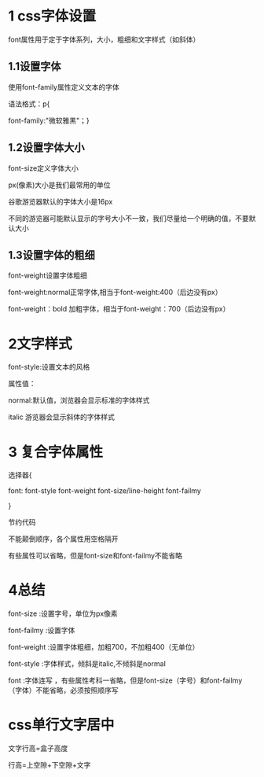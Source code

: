 # 1 css字体设置

font属性用于定于字体系列，大小，粗细和文字样式（如斜体）

## 1.1设置字体

使用font-family属性定义文本的字体

语法格式：p{

font-family:"微软雅黑"；}

## 1.2设置字体大小

font-size定义字体大小

px(像素)大小是我们最常用的单位

谷歌游览器默认的字体大小是16px

不同的游览器可能默认显示的字号大小不一致，我们尽量给一个明确的值，不要默认大小

## 1.3设置字体的粗细

font-weight设置字体粗细

font-weight:normal正常字体,相当于font-weight:400（后边没有px）

font-weight：bold  加粗字体，相当于font-weight：700（后边没有px）

# 2文字样式

font-style:设置文本的风格

属性值：

normal:默认值，浏览器会显示标准的字体样式

italic 游览器会显示斜体的字体样式

# 3 复合字体属性

选择器{

font: font-style  font-weight  font-size/line-height   font-failmy

}

节约代码

不能颠倒顺序，各个属性用空格隔开

有些属性可以省略，但是font-size和font-failmy不能省略

# 4总结

font-size   :设置字号，单位为px像素

font-failmy   :设置字体

font-weight   :设置字体粗细，加粗700，不加粗400（无单位）

font-style   :字体样式，倾斜是italic,不倾斜是normal

font   :字体连写   ，有些属性考科一省略，但是font-size（字号）和font-failmy（字体）不能省略，必须按照顺序写





# css单行文字居中

文字行高=盒子高度

行高=上空隙+下空隙+文字
